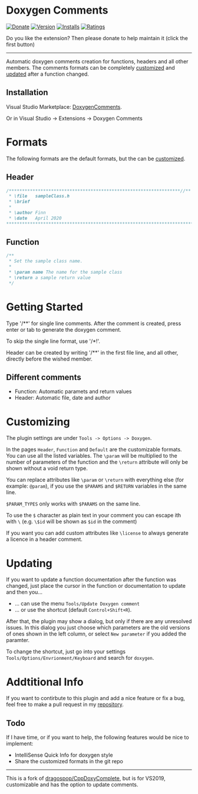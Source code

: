 ﻿# Doxygen Comments
 
[![Donate](https://img.shields.io/badge/Donate-PayPal-green.svg)](https://www.paypal.com/donate?hosted_button_id=THTHSDNTP9YF4)
[![Version](https://vsmarketplacebadge.apphb.com/version-short/FinnGegenmantel.doxygenComments.svg)](https://marketplace.visualstudio.com/items?itemName=FinnGegenmantel.doxygenComments)
[![Installs](https://vsmarketplacebadge.apphb.com/installs-short/FinnGegenmantel.doxygenComments.svg)](https://marketplace.visualstudio.com/items?itemName=aperricone.harbour)
[![Ratings](https://vsmarketplacebadge.apphb.com/rating-star/FinnGegenmantel.doxygenComments.svg)](https://marketplace.visualstudio.com/items?itemName=aperricone.harbour)

Do you like the extension? Then please donate to help maintain it (click the first button)

---
Automatic doxygen comments creation for functions, headers and all other members.
The comments formats can be completely [customized](#Customizing) 
and [updated](#Updating)  after a function changed.

## Installation
Visual Studio Marketplace: [DoxygenComments](https://marketplace.visualstudio.com/items?itemName=FinnGegenmantel.doxygenComments).

Or in Visual Studio -> Extensions -> Doxygen Comments

# Formats
The following formats are the default formats, but the can be [customized](#Customizing).
## Header
```cpp
/*****************************************************************//**
 * \file   sampleClass.h
 * \brief 
 *
 * \author Finn 
 * \date   April 2020
***********************************************************************/
```

## Function
```cpp
/**
 * Set the sample class name.
 * 
 * \param name The name for the sample class
 * \return a sample return value
 */
```

# Getting Started
Type '/**' for single line comments. After the comment is created, press enter or tab to generate the doxygen comment.

To skip the single line format, use '/*!'.

Header can be created by writing '/**' in the first file line, and all other, directly before the wished member.

## Different comments
- Function: Automatic paramets and return values
- Header: Automatic file, date and author

# Customizing
The plugin settings are under `Tools -> Options -> Doxygen`.    

In the pages `Header`, `Function` and `Default` are the customizable formats.   
You can use all the listed variables. The `\param` will be multiplied to the number of parameters of the function 
and the `\return` attribute will only be shown without a void return type.

You can replace attributes like `\param` or `\return` with everything else (for example: `@param`), 
if you use the `$PARAMS` and `$RETURN` variables in the same line.

`$PARAM_TYPES` only works with `$PARAMS` on the same line.

To use the `$` character as plain text in your comment you can escape ith with `\`  (e.g. `\$id` will be shown as `$id` in the comment)

If you want you can add custom attributes like `\license` to always generate a licence in a header comment.

# Updating
If you want to update a function documentation after the function was changed, 
just place the cursor in the function or documentation to update and then you...

- ... can use the menu `Tools/Update Doxygen comment`
- ... or use the shortcut (default `Control+Shift+R`).

After that, the plugin may show a dialog, but only if there are any unresolved issues. 
In this dialog you just choose which parameters are the old versions of ones shown in the left
column, or select `New parameter` if you added the paramter.

To change the shortcut, just go into your settings `Tools/Options/Envrionment/Keyboard`
and search for `doxygen`.

# Addtitional Info
If you want to contirbute to this plugin and add a nice feature or fix a bug, 
feel free to make a pull request in my [repository](https://github.com/fingeg/DoxygenComments).

## Todo
If I have time, or if you want to help, the following features would be nice to implement:
- IntelliSense Quick Info for doxygen style
- Share the customized formats in the git repo

---
This is a fork of [dragospop/CppDoxyComplete](https://github.com/dragospop/CppDoxyComplete), but is for VS2019,
customizable and has the option to update comments.
